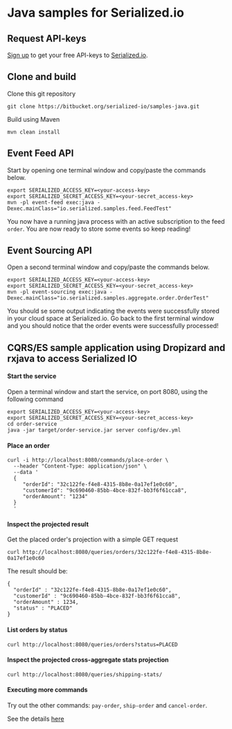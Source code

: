 # Java samples for Serialized.io


## Request API-keys

[Sign up](https://serialized.io/) to get your free API-keys to [Serialized.io](https://serialized.io).


## Clone and build

Clone this git repository

```
git clone https://bitbucket.org/serialized-io/samples-java.git
```

Build using Maven 

```
mvn clean install
```

## Event Feed API

Start by opening one terminal window and copy/paste the commands below.

```
export SERIALIZED_ACCESS_KEY=<your-access-key>
export SERIALIZED_SECRET_ACCESS_KEY=<your-secret_access-key>
mvn -pl event-feed exec:java -Dexec.mainClass="io.serialized.samples.feed.FeedTest"
```

You now have a running java process with an active subscription to the feed `order`.
You are now ready to store some events so keep reading!

## Event Sourcing API

Open a second terminal window and copy/paste the commands below.

```
export SERIALIZED_ACCESS_KEY=<your-access-key>
export SERIALIZED_SECRET_ACCESS_KEY=<your-secret_access-key>
mvn -pl event-sourcing exec:java -Dexec.mainClass="io.serialized.samples.aggregate.order.OrderTest"
```

You should se some output indicating the events were successfully stored in your cloud space at Serialized.io.
Go back to the first terminal window and you should notice that the order events were successfully processed!

## CQRS/ES sample application using Dropizard and rxjava to access Serialized IO

#### Start the service

Open a terminal window and start the service, on port 8080, using the following command

```
export SERIALIZED_ACCESS_KEY=<your-access-key>
export SERIALIZED_SECRET_ACCESS_KEY=<your-secret_access-key>
cd order-service
java -jar target/order-service.jar server config/dev.yml
```
 
#### Place an order

```
curl -i http://localhost:8080/commands/place-order \
  --header "Content-Type: application/json" \
  --data '
  {  
     "orderId": "32c122fe-f4e8-4315-8b8e-0a17ef1e0c60",
     "customerId": "9c690460-85bb-4bce-832f-bb3f6f61cca8",
     "orderAmount": "1234"
  }
  '
```

#### Inspect the projected result

Get the placed order's projection with a simple GET request

```
curl http://localhost:8080/queries/orders/32c122fe-f4e8-4315-8b8e-0a17ef1e0c60
```

The result should be:

```
{
  "orderId" : "32c122fe-f4e8-4315-8b8e-0a17ef1e0c60",
  "customerId" : "9c690460-85bb-4bce-832f-bb3f6f61cca8",
  "orderAmount" : 1234,
  "status" : "PLACED"
}

```

#### List orders by status

```
curl http://localhost:8080/queries/orders?status=PLACED
```

#### Inspect the projected cross-aggregate stats projection

```
curl http://localhost:8080/queries/shipping-stats/
```

#### Executing more commands

Try out the other commands: `pay-order`, `ship-order` and `cancel-order`.

See the details [here](https://bitbucket.org/serialized-io/samples-java/src/master/order-service/src/main/java/io/serialized/samples/orderservice/api/command) 
